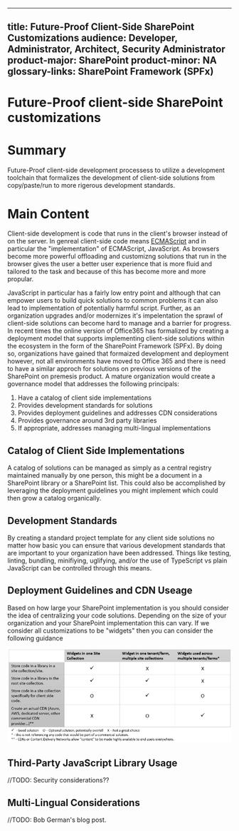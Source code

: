
---
title: Future-Proof Client-Side SharePoint Customizations
audience: Developer, Administrator, Architect, Security Administrator
product-major: SharePoint
product-minor: NA
glossary-links: SharePoint Framework (SPFx)
---
# Future-Proof client-side SharePoint customizations

# Summary
Future-Proof client-side development processess to utilize a development toolchain that formalizes the development of client-side solutions from copy/paste/run to more rigerous development standards.
 
# Main Content
Client-side development is code that runs in the client's browser instead of on the server. In genreal client-side code means [ECMAScript](https://en.wikipedia.org/wiki/ECMAScript) and in particular the "implementation" of ECMAScript, JavaScript. As browsers become more powerful offloading and customizng solutions that run in the browser gives the user a better user experience that is more fluid and tailored to the task and because of this has become more and more propular.  

JavaScript in particular has a fairly low entry point and although that can empower users to build quick solutions to common problems it can also lead to implementation of potentially harmful script.  Further, as an organization upgrades and/or modernizes it's impelentation the sprawl of client-side solutions can become hard to manage and a barrier for progress.  In recent times the online version of Office365 has formalized by creating a deployment model that supports implementing client-side solutions within the ecosystem in the form of the SharePoint Framework (SPFx). By doing so, organizations have gained that formaized development and deployment however, not all environments have moved to Office 365 and there is need to have a similar approch for solutions on previous versions of the SharePoint on premesis product. A mature organization would create a governance model that addresses the following principals:

1. Have a catalog of client side implementations
1. Provides development standards for solutions
1. Provides deployment guidelines and addresses CDN considerations
1. Provides governance around 3rd party libraries
1. If appropriate, addresses managing multi-lingual implementations 
 
## Catalog of Client Side Implementations
A catalog of solutions can be managed as simply as a central registry maintained manually by one person, this might be a document in a SharePoint library or a SharePoint list. This could also be accomplished by leveraging the deployment guidelines you might implement which could then grow a catalog organically.

## Development Standards
By creating a standard project template for any client side solutions no matter how basic you can ensure that various development standards that are important to your organization have been addressed.  Things like testing, linting, bundling, minifiying, uglifying, and/or the use of TypeScript vs plain JavaScript can be controlled through this means.

## Deployment Guidelines and CDN Useage
Based on how large your SharePoint implementation is you should consider the idea of centralizing your code solutions. Depending on the size of your organization and your SharePoint implementation this can vary. If we consider all customizations to be "widgets" then you can consider the following guidance

![](./images/javascript-futureproof_solutionmatrix.png)

## Third-Party JavaScript Library Usage
//TODO: Security considerations??

## Multi-Lingual Considerations

//TODO: Bob German's blog post.
